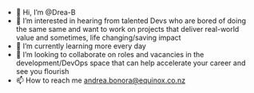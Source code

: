 - 👋 Hi, I’m @Drea-B
- 👀 I’m interested in hearing from talented Devs who are bored of doing the same same and want to work on projects that deliver real-world value and sometimes, life changing/saving impact
- 🌱 I’m currently learning more every day
- 💞️ I’m looking to collaborate on roles and vacancies in the development/DevOps space that can help accelerate your career and see you flourish
- 📫 How to reach me andrea.bonora@equinox.co.nz

<!---
Drea-B/Drea-B is a ✨ special ✨ repository because its `README.md` (this file) appears on your GitHub profile.
You can click the Preview link to take a look at your changes.
--->
